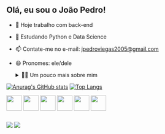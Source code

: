 ## Olá, eu sou o João Pedro!


- 🔭 Hoje trabalho com back-end
- 🌱 Estudando Python e Data Science
- 📫 Contate-me no e-mail: jpedroviegas2005@gmail.com
- 😄 Pronomes: ele/dele

  <details>
  <summary>👨‍💻 Um pouco mais sobre mim</summary>

  -💬 Tenho 20 anos, vivo no Brasil e estudo bastante inglês. Possuo experiência com bancos de dados, HTML, CSS, Python, Java, JavaScript, entre outros tópicos. Atualmente, trabalho na área de suporte ao usuário e estou em busca de uma oportunidade nas áreas de Back-End, Machine Learning ou Data Science.

  -⚡ Algumas das minhas soft skills incluem comunicação, capacidade de adaptação e liderança. Gosto de ler livros e narrativas sobre programação e desenvolvimento pessoal, jogar videogame, praticar esportes e passar tempo com minha família e amigos.
  </details>

[![Anurag's GitHub stats](https://github-readme-stats.vercel.app/api?username=Jpedrooo&count_private=true&show_icons=true&theme=tokyonight)](https://github.com/anuraghazra/github-readme-stats)
[![Top Langs](https://github-readme-stats.vercel.app/api/top-langs/?username=Jpedrooo&theme=tokyonight)](https://github.com/anuraghazra/github-readme-stats)

<div>
  <img  align="center" height="40" width="40"  src="https://cdn.jsdelivr.net/gh/devicons/devicon@latest/icons/python/python-original.svg" /> 
  <img  align="center" height="40" width="40" src="https://cdn.jsdelivr.net/gh/devicons/devicon@latest/icons/javascript/javascript-original.svg" />
  <img align="center" height="40" width="40" src="https://cdn.jsdelivr.net/gh/devicons/devicon@latest/icons/htmx/htmx-original.svg" />
  <img  align="center" height="40" width="40" src="https://cdn.jsdelivr.net/gh/devicons/devicon@latest/icons/css3/css3-original.svg" />
  <img  align="center" height="40" width="40" src="https://cdn.jsdelivr.net/gh/devicons/devicon@latest/icons/java/java-original.svg" />
  <img  align="center" height="40" width="40" src="https://cdn.jsdelivr.net/gh/devicons/devicon@latest/icons/react/react-original.svg" />
          
</div>



##

<div>
  <a href = "mailto:jpedroviegas2005@gmail.com"><img src="https://img.shields.io/badge/-Gmail-%23333?style=for-the-badge&logo=gmail&logoColor=red" target="_blank"></a>
  <a href="https://[www.linkedin.com/in/rafaella-ballerini-45875016a](https://www.linkedin.com/in/joao-pedro-viegas-naves)" target="_blank"><img src="https://img.shields.io/badge/-LinkedIn-%230077B5?style=for-the-badge&logo=linkedin&logoColor=white" target="_blank"></a> 
</div>


